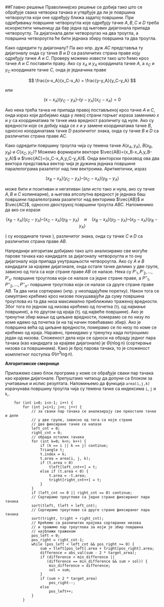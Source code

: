 ##Главно решење
Праволинијско решење се добија тако што се обрађује свака четворка тачака и утврђује да ли је површина четвороугла који оне одређују ближа задатој површини. При одређивању површине четвороугла које одређују тачке $A, B, C$ и $D$ треба искористити чињеницу да бар једна од његових дијагонала припада четвороуглу. Та дијагонала дели четвороугао на два троугла, а површина четвороугла ће бити једнака збиру површина та два троугла. 

Како одредити ту дијагоналу? Па ако нпр. дуж $AC$ представља ту дијагоналу онда су тачке $B$ и $D$ са различитих страна праве коју одређују тачке $A$ и $C$. Проверу можемо извести тако што ћемо кроз тачке $A$ и $C$ поставити праву. Ако су $x_A$ и $y_A$ координата тачке $A$,  а $x_C$ и $y_C$ координате тачке $C$, онда је једначина праве

$$
\frac{x-x_A}{x_C-x_A} = \frac{y-y_A}{y_C-y_A}
$$

или 

$$
(x-x_A)(y_C-y_A) – (y-y_A)(x_C-x_A) = 0
$$

Ако нека трећа тачка не припада правој постављеној кроз тачке $A$ и $C$, онда израз који добијамо када у левој страни горњег израза заменимо $x$ и $y$ са координатама те тачке има вредност различиту од нуле. Ако су вредности које се добију када се $x$ и $y$ заменe координатама тачке $B$, односно координатама тачке $D$ различитог знака, онда су тачке $B$ и $D$ са различитих страна праве $AC$.

Како одредити површину троугла чија су темена тачке $A(x_A,y_A)$, $B(x_B,y_B)$ и $C(x_C,y_C)$? Можемо формирати векторе $\vec{AB}=(x_B-x_A,y_B-y_A)$ и $\vec{AC}=(x_C-x_A,y_C-y_A)$. Онда векторски производ ова два вектора представља вектор чија је дужина једнака површине паралелограма разапетог над тим вектроима. Аритметички, израз

$$
(x_B-x_A)(y_C-y_A) – (x_C-x_A)(y_B-y_A)
$$

може бити и позитиван и негативан (али исто тако и нула, ако су тачке $A, B$ и $C$ колинеарне), а његова апсолутна вредност је једнака баш површини паралелограма разапетог над векторима  $\vec{AB}$ и $\vec{AC}$, односно двострукој површини троугла $ABC$. Напоменимо да ако си изрази 

$$
(x_B-x_A)(y_C-y_A) – (x_C-x_A)(y_B-y_A)\quad  и \quad
(x_B-x_A)(y_D-y_A) – (x_D-x_A)(y_B-y_A)
$$

( су координате тачке ), различитог знака, онда су тачке $C$ и $D$ са различитих страна праве $AB$.

Напреднији алгоритам добијамо тако што анализирамо све могуће парове тачака као кандидате за дијагоналу четвороугла и то ону дијагоналу која припада унутрашњости четвороугла. Ако су $A$ и $B$ кандидати за крајеве дијагонале, онда остале тачке делимо у две групе, зависно од тога са које стране праве $AB$ се налазе. Нека су $P’_1, P’_2, …, P’_{n’}$ површине троуглова који се налазе са једне стране праве, а $P’’_1, P’’_2, …, P’’_{n’’}$ површине троуглова који се налазе са друге стране праве $AB$. Та два низа сортирамо (нпр. у неопадајућем поретку). Након тога се симултано крећемо кроз низове покушавајући да суму површина троуглова из та два низа максимално приближимо траженој вредности. Због тога по једном од низова крећемо од почетка (тј. од најмање површине), а по другом од краја (тј. од највеће површине). Ако је тренутни збир мањи од циљане вредности, померамо се по низу по коме идемо од почетка (и на тај начин повећавамо збир). Ако је површина већа од циљане вредности, померамо се по низу по коме се крећемо од краја. Наравно, прекидамо у тренутку када потрошимо један од низова. Сложеност дела који се односи на обраду једног пара тачака (као кандидата за крајеве дијагонале) је $\Theta(n\log n)$ (сортирање низова са површинама). Како је број парова тачака, то је сложеност комплетног поступка $\Theta(n^3\log n)$.

**Алгоритамске смернице**

Прилажемо само блок програма у коме се обрађује сваки пар тачака као крајеви дијагонале. Препуштамо читаоцу да допуни са блоком за учитавање и испис резултата. Напомињемо да функција `area(i,j,k)` израчунава површину троугла чија су темена тачке са индексима `i`, `j` и `k`,. 

```    
    for (int i=0; i<n-1; i++) {
        for (int j=i+1; j<n; j++) {
            // за сваки пар тачака се анализирају све преостале тачке и деле
            // у две групе, зависно од тога са које стране 
            // две фиксиране тачке се налазе
            left_cnt = 0;
            right_cnt = 0;
            // обрада осталих тачака
            for (int k=0; k<n; k++) {
                if (k == i || k == j) continue;
                Triangle t;
                t.index = k;
                t.area = area(i, j, k);
                if (t.area > 0)
                    tleft[left_cnt++] = t;
                else if (t.area < 0) {
                    t.area = -t.area;
                    tright[right_cnt++] = t;
                }
            }
            if (left_cnt == 0 || right_cnt == 0) continue;
            // Сортирамо троуглове са једне стране фиксираног пара тачака
            sort(tleft, tleft + left_cnt);
            // Сортирамо троуглове са друге стране фиксираног пара тачака
            sort(tright, tright + right_cnt);
            // Крећемо са различитих крајева сортираних низова
            // и тражимо пар троуглова за који је збир површина
            // најближи траженом
            pos_left = 0;
            pos_right = right_cnt-1;
            while (pos_left < left_cnt && pos_right >= 0) {
                sum = tleft[pos_left].area + tright[pos_right].area;
                difference = abs_val(sum - 2 * target_area);
                if (difference < min_difference || 
                   (difference == min_difference && sum > sol)) {
                    min_difference = difference;
                    sol = sum;
                }
                if (sum > 2 * target_area)
                    pos_right--;
                else
                    pos_left++;
            }
        }
```
